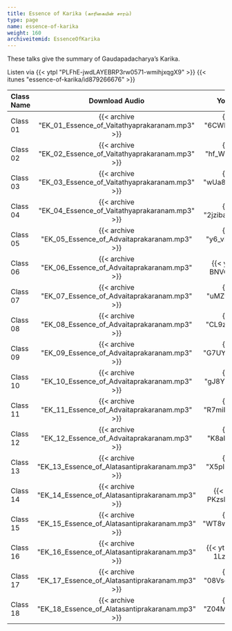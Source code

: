 ```yaml
---
title: Essence of Karika (காரிகையின் சாரம்)
type: page
name: essence-of-karika
weight: 160
archiveitemid: EssenceOfKarika
---
```


These talks give the summary of Gaudapadacharya’s Karika.

Listen via {{< ytpl "PLFhE-jwdLAYEBRP3rw0571-wmihjxqgX9" >}} {{< itunes "essence-of-karika/id879266676" >}}

Class Name | Download Audio | YouTube
:---|:---:|:---:
Class 01 | {{< archive "EK_01_Essence_of_Vaitathyaprakaranam.mp3" >}} | {{< yt "6CWRvVoS2zI" >}}
Class 02 | {{< archive "EK_02_Essence_of_Vaitathyaprakaranam.mp3" >}} | {{< yt "hf_WEfbQQgc" >}}
Class 03 | {{< archive "EK_03_Essence_of_Vaitathyaprakaranam.mp3" >}} | {{< yt "wUa8P0lPqMQ" >}}
Class 04 | {{< archive "EK_04_Essence_of_Vaitathyaprakaranam.mp3" >}} | {{< yt "2jzibawL2iI" >}}
Class 05 | {{< archive "EK_05_Essence_of_Advaitaprakaranam.mp3" >}} | {{< yt "y6_vNZ4sl4w" >}}
Class 06 | {{< archive "EK_06_Essence_of_Advaitaprakaranam.mp3" >}} | {{< yt "vlBj-BNVQOE" >}}
Class 07 | {{< archive "EK_07_Essence_of_Advaitaprakaranam.mp3" >}} | {{< yt "uMZtOyt4IVo" >}}
Class 08 | {{< archive "EK_08_Essence_of_Advaitaprakaranam.mp3" >}} | {{< yt "CL9zrfdZ1Og" >}}
Class 09 | {{< archive "EK_09_Essence_of_Advaitaprakaranam.mp3" >}} | {{< yt "G7UYwc6LhRA" >}}
Class 10 | {{< archive "EK_10_Essence_of_Advaitaprakaranam.mp3" >}} | {{< yt "gJ8YH77Gt28" >}}
Class 11 | {{< archive "EK_11_Essence_of_Advaitaprakaranam.mp3" >}} | {{< yt "R7miRYyXGRw" >}}
Class 12 | {{< archive "EK_12_Essence_of_Advaitaprakaranam.mp3" >}} | {{< yt "K8aI_ei9q6U" >}}
Class 13 | {{< archive "EK_13_Essence_of_Alatasantiprakaranam.mp3" >}} | {{< yt "X5pIxDpHKrc" >}}
Class 14 | {{< archive "EK_14_Essence_of_Alatasantiprakaranam.mp3" >}} | {{< yt "kp-PKzsNdsE" >}}
Class 15 | {{< archive "EK_15_Essence_of_Alatasantiprakaranam.mp3" >}} | {{< yt "WT8wc1zpV2E" >}}
Class 16 | {{< archive "EK_16_Essence_of_Alatasantiprakaranam.mp3" >}} | {{< yt "UdV6k-1Lz58" >}}
Class 17 | {{< archive "EK_17_Essence_of_Alatasantiprakaranam.mp3" >}} | {{< yt "08VsdMkim4U" >}}
Class 18 | {{< archive "EK_18_Essence_of_Alatasantiprakaranam.mp3" >}} | {{< yt "Z04M5JBXLoA" >}}
